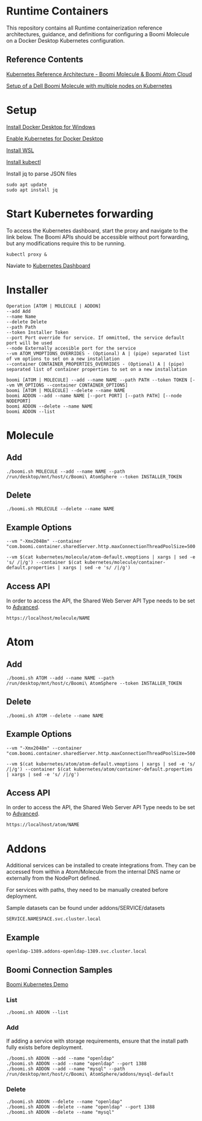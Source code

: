 # Runtime Containers

This repository contains all Runtime containerization reference architectures, guidance, and definitions for configuring a Boomi Molecule on a Docker Desktop Kubernetes configuration.

## Reference Contents

[Kubernetes Reference Architecture - Boomi Molecule & Boomi Atom Cloud](https://bitbucket.org/officialboomi/runtime-containers/src/master/Kubernetes/)

[Setup of a Dell Boomi Molecule with multiple nodes on Kubernetes](https://github.com/anthonyrabiaza/BoomiKubernetes)

# Setup

[Install Docker Desktop for Windows](https://hub.docker.com/editions/community/docker-ce-desktop-windows)

[Enable Kubernetes for Docker Desktop](https://docs.docker.com/desktop/kubernetes/)

[Install WSL](https://docs.microsoft.com/en-us/windows/wsl/install)

[Install kubectl](https://kubernetes.io/docs/tasks/tools/install-kubectl-linux/)

Install jq to parse JSON files
```
sudo apt update
sudo apt install jq
```

# Start Kubernetes forwarding

To access the Kubernetes dashboard, start the proxy and navigate to the link below. 
The Boomi APIs should be accessible without port forwarding, but any modifications require this to be running.

```
kubectl proxy &
```

Naviate to [Kubernetes Dashboard](http://localhost:8001/api/v1/namespaces/kubernetes-dashboard/services/https:kubernetes-dashboard:/proxy/)

# Installer

```
Operation [ATOM | MOLECULE | ADDON]
--add Add
--name Name
--delete Delete
--path Path
--token Installer Token   
--port Port override for service. If ommitted, the service default port will be used
--node Externally accesible port for the service
--vm ATOM_VMOPTIONS_OVERRIDES - (Optional) A | (pipe) separated list of vm options to set on a new installation
--container CONTAINER_PROPERTIES_OVERRIDES - (Optional) A | (pipe) separated list of container properties to set on a new installation

boomi [ATOM | MOLECULE] --add --name NAME --path PATH --token TOKEN [--vm VM_OPTIONS --container CONTAINER_OPTIONS]
boomi [ATOM | MOLECULE] --delete --name NAME
boomi ADDON --add --name NAME [--port PORT] [--path PATH] [--node NODEPORT]
boomi ADDON --delete --name NAME
boomi ADDON --list
```

# Molecule

## Add

```
./boomi.sh MOLECULE --add --name NAME --path /run/desktop/mnt/host/c/Boomi\ AtomSphere --token INSTALLER_TOKEN
```

## Delete

```
./boomi.sh MOLECULE --delete --name NAME
```

## Example Options

```
--vm "-Xmx2048m" --container "com.boomi.container.sharedServer.http.maxConnectionThreadPoolSize=500|com.boomi.container.sharedServer.http.connector.authType=BASIC"

--vm $(cat kubernetes/molecule/atom-default.vmoptions | xargs | sed -e 's/ /|/g') --container $(cat kubernetes/molecule/container-default.properties | xargs | sed -e 's/ /|/g')
```

## Access API

In order to access the API, the Shared Web Server API Type needs to be set to [Advanced](https://community.boomi.com/s/article/Authentication-Available-to-the-Shared-Web-Server#Advanced-API-Type).

```
https://localhost/molecule/NAME
```

# Atom

## Add

```
./boomi.sh ATOM --add --name NAME --path /run/desktop/mnt/host/c/Boomi\ AtomSphere --token INSTALLER_TOKEN
```

## Delete

```
./boomi.sh ATOM --delete --name NAME
```

## Example Options

```
--vm "-Xmx2048m" --container "com.boomi.container.sharedServer.http.maxConnectionThreadPoolSize=500|com.boomi.container.sharedServer.http.connector.authType=BASIC"

--vm $(cat kubernetes/atom/atom-default.vmoptions | xargs | sed -e 's/ /|/g') --container $(cat kubernetes/atom/container-default.properties | xargs | sed -e 's/ /|/g')
```

## Access API

In order to access the API, the Shared Web Server API Type needs to be set to [Advanced](https://community.boomi.com/s/article/Authentication-Available-to-the-Shared-Web-Server#Advanced-API-Type).

```
https://localhost/atom/NAME
```

# Addons

Additional services can be installed to create integrations from. They can be accessed from within a Atom/Molecule from the internal DNS name or externally from the NodePort defined.

For services with paths, they need to be manually created before deployment.

Sample datasets can be found under addons/SERVICE/datasets

```
SERVICE.NAMESPACE.svc.cluster.local
```

## Example

```
openldap-1389.addons-openldap-1389.svc.cluster.local
```

## Boomi Connection Samples

[Boomi Kubernetes Demo](https://platform.boomi.com/AtomSphere.html#build;accountId=boomi_brianmerrick-4SYB9W;components=61eddde4-c766-4e0a-902d-f4a26cb47811;componentIdOnFocus=61eddde4-c766-4e0a-902d-f4a26cb47811)

### List

```
./boomi.sh ADDON --list
```

### Add

If adding a service with storage requirements, ensure that the install path fully exists before deployment.

```
./boomi.sh ADDON --add --name "openldap"
./boomi.sh ADDON --add --name "openldap" --port 1388
./boomi.sh ADDON --add --name "mysql" --path /run/desktop/mnt/host/c/Boomi\ AtomSphere/addons/mysql-default
```

### Delete

```
./boomi.sh ADDON --delete --name "openldap"
./boomi.sh ADDON --delete --name "openldap" --port 1388
./boomi.sh ADDON --delete --name "mysql"
```